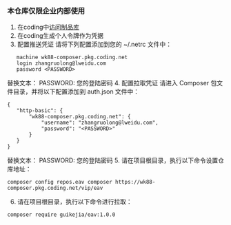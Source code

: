 ### 本仓库仅限企业内部使用
1. 在coding中[访问制品库](https://wk88.coding.net/p/vip/artifacts/24411637/composer/package/15298329/version/overview)
2. 在coding生成个人令牌作为凭据
3. 配置推送凭证
   请将下列配置添加到您的 ~/.netrc 文件中：
```
   machine wk88-composer.pkg.coding.net
   login zhangruolong@lweidu.com
   password <PASSWORD>
```
替换文本：
PASSWORD: 您的登陆密码
4. 配置拉取凭证
请进入 Composer 包文件目录，并将以下配置添加到 auth.json 文件中：
```
{
   "http-basic": {
       "wk88-composer.pkg.coding.net": {
           "username": "zhangruolong@lweidu.com",
           "password": "<PASSWORD>"
       }
   }
}
```
替换文本：
PASSWORD: 您的登陆密码
5. 请在项目根目录，执行以下命令设置仓库地址：
```
composer config repos.eav composer https://wk88-composer.pkg.coding.net/vip/eav
```
6. 请在项目根目录，执行以下命令进行拉取：
```
composer require guikejia/eav:1.0.0
```
